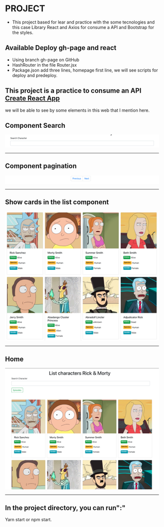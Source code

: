 # PROJECT

- This project based for lear and practice with the some tecnologies and this case Library React and Axios for consume a API and Bootstrap for the styles.

## Available Deploy gh-page and react

- Using branch gh-page on GitHub
- HashRouter in the file Router.jsx
- Package.json add three lines, homepage first line, we will see scripts for deploy and predeploy.

## This project is a practice to consume an API [Create React App](https://rickandmortyapi.com/documentation/)

we will be able to see by some elements in this web that I mention here.

## Component Search

![Search](https://github.com/TeresaC21/api-react-rm/blob/master/src/img/Search.png)
***

## Component pagination

![Home List](https://github.com/TeresaC21/api-react-rm/blob/master/src/img/pagination.png)
***

## Show cards in the list component

![Card](https://github.com/TeresaC21/api-react-rm/blob/master/src/img/cards.png)
***

## Home

![Pagination](https://github.com/TeresaC21/api-react-rm/blob/master/src/img/home-list.png)
***

## In the project directory, you can run":"

Yarn start or npm start.
